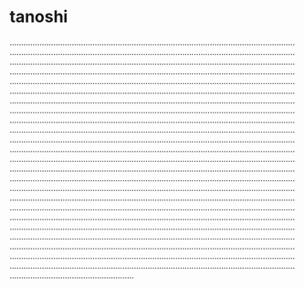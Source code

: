 # tanoshi

......................................................................................................................................................................................................................................................................................................................................................................................................................................................................................................................................................................................................................................................................................................................................................................................................................................................................................................................................................................................................................................................................................................................................................................................................................................................................................................................................................................................................................................................................................................................................................................................................................................................................................................................................................................................................................................................................................................................................................................................................................................................................................................................................................................................................................................................................................................................................................................................................................................................................................................................................................................................................................................................................................................................................................................................................................................................................................................................................................................................................................................................................................................................................................